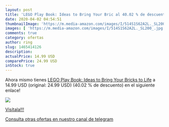 ```yaml
---
layout: post
title: 'LEGO Play Book: Ideas to Bring Your Bric al 40.02 % de descuento'
date: 2020-04-02 04:54:51
thumbnailImage: 'https://m.media-amazon.com/images/I/514S1S62A2L._SL200_.jpg'
images: [ 'https://m.media-amazon.com/images/I/514S1S62A2L._SL200_.jpg' ]
comments: true
category: ofertas
author: ring
slug: 1465414126
description:
actualPrice: 14.99 USD
comparePrice: 24.99 USD
inStock: true
---
```


Ahora mismo tienes [LEGO Play Book: Ideas to Bring Your Bricks to Life](https://www.amazon.com/dp/1465414126/?tag=redken08-20) a 14.99 USD (original: 24.99 USD) (40.02 %  de descuento) en el siguiente enlace!

[![](https://m.media-amazon.com/images/I/514S1S62A2L._SL200_.jpg)](https://www.amazon.com/dp/1465414126/?tag=redken08-20)

[Visítala!!!](https://www.amazon.com/dp/1465414126/?tag=redken08-20)

[Consulta otras ofertas en nuestro canal de telegram](https://t.me/s/ofertas25)
